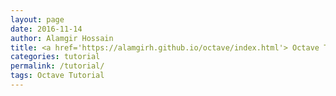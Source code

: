 ```yaml
---
layout: page
date: 2016-11-14
author: Alamgir Hossain
title: <a href='https://alamgirh.github.io/octave/index.html'> Octave Tutorial </a>
categories: tutorial
permalink: /tutorial/
tags: Octave Tutorial
---
```

